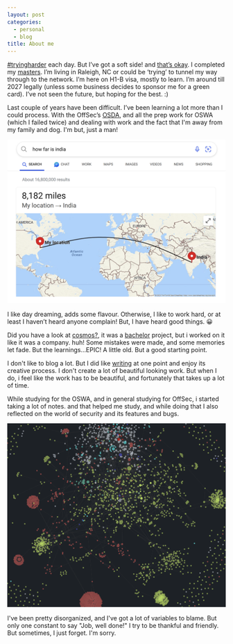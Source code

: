 ```yaml
---
layout: post
categories:
  - personal
  - blog
title: About me
---
```


[#tryingharder](http://localhost:4000/education/certificates/2023/02/17/offsec-osda.html) each day. But I’ve got a soft side! and [that’s okay](http://localhost:4000/personal/blog/2022/08/03/thats-okay.html). I completed my [masters](http://localhost:4000/education/formal/2020/05/09/ncsu-mscs.html). I’m living in Raleigh, NC or could be ‘trying’ to tunnel my way through to the network. I’m here on H1-B visa, mostly to learn. I’m around till 2027 legally (unless some business decides to sponsor me for a green card). I’ve not seen the future, but hoping for the best. :)

Last couple of years have been difficult. I’ve been learning a lot more than I could process. With the OffSec’s [OSDA](http://localhost:4000/education/certificates/2023/02/17/offsec-osda.htm), and all the prep work for OSWA (which I failed twice) and dealing with work and the fact that I'm away from my family and dog. I'm but, just a man!  

![img.png](/assets/images/how-far-is-india.png)

I like day dreaming, adds some flavour. Otherwise, I like to work hard, or at least I haven’t heard anyone complain! But, I have heard good things. 😀

Did you have a look at [cosmos?](http://localhost:4000/projects/iot/2017/11/02/00-cosmos.html), it was a [bachelor](http://localhost:4000/education/formal/2018/08/17/mpstme-btech-it.html) project, but i worked on it like it was a company. huh! Some mistakes were made, and some memories let fade. But the learnings…EPIC! A little old. But a good starting point.

I don't like to blog a lot. But I did like [writing](https://www.instagram.com/j.s_quotes/) at one point and enjoy its creative process. I don't create a lot of beautiful looking work. But when I do, i feel like the work has to be beautiful, and fortunately that takes up a lot of time. 


While studying for the OSWA, and in general studying for OffSec, i started taking a lot of notes. and that helped me study, and while doing that I also reflected on the world of security and its features and bugs. 

![Obsidian-Graph View](/assets/images/obsidian-graph-view.png)

I've been pretty disorganized, and I've got a lot of variables to blame. But only one constant to say "Job, well done!" I try to be thankful and friendly. But sometimes, I just forget. I'm sorry.